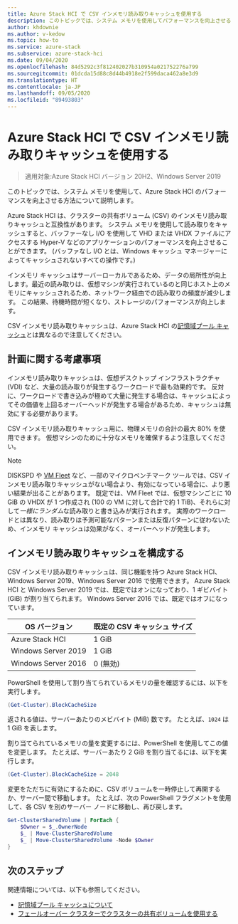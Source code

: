 ```yaml
---
title: Azure Stack HCI で CSV インメモリ読み取りキャッシュを使用する
description: このトピックでは、システム メモリを使用してパフォーマンスを向上させる方法について説明します。
author: khdownie
ms.author: v-kedow
ms.topic: how-to
ms.service: azure-stack
ms.subservice: azure-stack-hci
ms.date: 09/04/2020
ms.openlocfilehash: 84d5292c3f812402027b310954a021752276a799
ms.sourcegitcommit: 01dcda15d88c8d44b4918e2f599daca462a8e3d9
ms.translationtype: HT
ms.contentlocale: ja-JP
ms.lasthandoff: 09/05/2020
ms.locfileid: "89493803"
---
```

# <a name="use-the-csv-in-memory-read-cache-with-azure-stack-hci"></a>Azure Stack HCI で CSV インメモリ読み取りキャッシュを使用する

> 適用対象:Azure Stack HCI バージョン 20H2、Windows Server 2019

このトピックでは、システム メモリを使用して、Azure Stack HCI のパフォーマンスを向上させる方法について説明します。

Azure Stack HCI は、クラスターの共有ボリューム (CSV) のインメモリ読み取りキャッシュと互換性があります。 システム メモリを使用して読み取りをキャッシュすると、バッファーなし I/O を使用して VHD または VHDX ファイルにアクセスする Hyper-V などのアプリケーションのパフォーマンスを向上させることができます。 (バッファなし I/O とは、Windows キャッシュ マネージャーによってキャッシュされないすべての操作です。)

インメモリ キャッシュはサーバーローカルであるため、データの局所性が向上します。最近の読み取りは、仮想マシンが実行されているのと同じホスト上のメモリにキャッシュされるため、ネットワーク経由での読み取りの頻度が減少します。 この結果、待機時間が短くなり、ストレージのパフォーマンスが向上します。

CSV インメモリ読み取りキャッシュは、Azure Stack HCI の[記憶域プール キャッシュ](../concepts/cache.md)とは異なるので注意してください。

## <a name="planning-considerations"></a>計画に関する考慮事項

インメモリ読み取りキャッシュは、仮想デスクトップ インフラストラクチャ (VDI) など、大量の読み取りが発生するワークロードで最も効果的です。 反対に、ワークロードで書き込みが極めて大量に発生する場合は、キャッシュによってその価値を上回るオーバーヘッドが発生する場合があるため、キャッシュは無効にする必要があります。

CSV インメモリ読み取りキャッシュ用に、物理メモリの合計の最大 80% を使用できます。 仮想マシンのために十分なメモリを確保するよう注意してください。

  > [!NOTE]
  > DISKSPD や [VM Fleet](https://github.com/Microsoft/diskspd/tree/master/Frameworks/VMFleet) など、一部のマイクロベンチマーク ツールでは、CSV インメモリ読み取りキャッシュがない場合より、有効になっている場合に、より悪い結果が出ることがあります。 既定では、VM Fleet では、仮想マシンごとに 10 GiB の VHDX が 1 つ作成され (100 の VM に対して合計で約 1 TiB)、それらに対して*一様にランダム*な読み取りと書き込みが実行されます。 実際のワークロードとは異なり、読み取りは予測可能なパターンまたは反復パターンに従わないため、インメモリ キャッシュは効果がなく、オーバーヘッドが発生します。

## <a name="configuring-the-in-memory-read-cache"></a>インメモリ読み取りキャッシュを構成する

CSV インメモリ読み取りキャッシュは、同じ機能を持つ Azure Stack HCI、Windows Server 2019、Windows Server 2016 で使用できます。 Azure Stack HCI と Windows Server 2019 では、既定ではオンになっており、1 ギビバイト (GiB) が割り当てられます。 Windows Server 2016 では、既定ではオフになっています。

| OS バージョン          | 既定の CSV キャッシュ サイズ |
|---------------------|------------------------|
| Azure Stack HCI     | 1 GiB                  |
| Windows Server 2019 | 1 GiB                  |
| Windows Server 2016 | 0 (無効)           |

PowerShell を使用して割り当てられているメモリの量を確認するには、以下を実行します。

```PowerShell
(Get-Cluster).BlockCacheSize
```

返される値は、サーバーあたりのメビバイト (MiB) 数です。 たとえば、`1024` は 1 GiB を表します。

割り当てられているメモリの量を変更するには、PowerShell を使用してこの値を変更します。 たとえば、サーバーあたり 2 GiB を割り当てるには、以下を実行します。

```PowerShell
(Get-Cluster).BlockCacheSize = 2048
```

変更をただちに有効にするために、CSV ボリュームを一時停止して再開するか、サーバー間で移動します。 たとえば、次の PowerShell フラグメントを使用して、各 CSV を別のサーバー ノードに移動し、再び戻します。

```PowerShell
Get-ClusterSharedVolume | ForEach {
    $Owner = $_.OwnerNode
    $_ | Move-ClusterSharedVolume
    $_ | Move-ClusterSharedVolume -Node $Owner
}
```

## <a name="next-steps"></a>次のステップ

関連情報については、以下も参照してください。

- [記憶域プール キャッシュについて](../concepts/cache.md)
- [フェールオーバー クラスターでクラスターの共有ボリュームを使用する](/windows-server/failover-clustering/failover-cluster-csvs#enable-the-csv-cache-for-read-intensive-workloads-optional)
